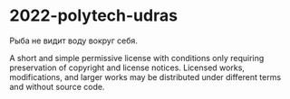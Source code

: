 # 2022-polytech-udras
Рыба не видит воду вокруг себя.

A short and simple permissive license with conditions only requiring preservation of copyright and license notices. Licensed works, modifications, and larger works may be distributed under different terms and without source code.